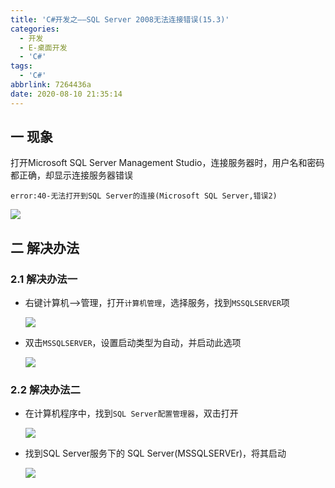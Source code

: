 ```yaml
---
title: 'C#开发之——SQL Server 2008无法连接错误(15.3)'
categories:
  - 开发
  - E-桌面开发
  - 'C#'
tags:
  - 'C#'
abbrlink: 7264436a
date: 2020-08-10 21:35:14
---
```

## 一 现象

打开Microsoft SQL Server Management Studio，连接服务器时，用户名和密码都正确，却显示连接服务器错误

```
error:40-无法打开到SQL Server的连接(Microsoft SQL Server,错误2)
```
<!--more-->
![][1]

## 二 解决办法

### 2.1 解决办法一

* 右键计算机——>管理，打开`计算机管理`，选择服务，找到`MSSQLSERVER`项

  ![][2]
  
* 双击`MSSQLSERVER`，设置启动类型为自动，并启动此选项

  ![][3]

### 2.2 解决办法二

* 在计算机程序中，找到` SQL Server配置管理器 `，双击打开

  ![][4]
  
* 找到SQL Server服务下的 SQL Server(MSSQLSERVEr)，将其启动

  ![][5]


[1]:https://cdn.staticaly.com/gh/PGzxc/CDN/master/blog-image/csharp-sql-server-login-error.png
[2]:https://cdn.staticaly.com/gh/PGzxc/CDN/master/blog-image/csharp-sql-server-state-view.png
[3]:https://cdn.staticaly.com/gh/PGzxc/CDN/master/blog-image/csharp-sql-server-delegate-start-auto.png
[4]:https://cdn.staticaly.com/gh/PGzxc/CDN/master/blog-image/sql-server-config-manager.png
[5]:https://cdn.staticaly.com/gh/PGzxc/CDN/master/blog-image/sql-server-mssqlserver-start.png